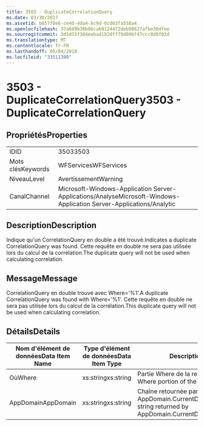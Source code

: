 ```yaml
---
title: 3503 - DuplicateCorrelationQuery
ms.date: 03/30/2017
ms.assetid: b857f8e6-ce4d-4da4-bc9d-6cd63fa558a4
ms.openlocfilehash: 37a689b30b0bcab9124472deb98627afbe30dfee
ms.sourcegitcommit: 3d5d33f384eeba41b2dff79d096f47ccc8d8f03d
ms.translationtype: MT
ms.contentlocale: fr-FR
ms.lasthandoff: 05/04/2018
ms.locfileid: "33511398"
---
```

# <a name="3503---duplicatecorrelationquery"></a><span data-ttu-id="cc809-102">3503 - DuplicateCorrelationQuery</span><span class="sxs-lookup"><span data-stu-id="cc809-102">3503 - DuplicateCorrelationQuery</span></span>
## <a name="properties"></a><span data-ttu-id="cc809-103">Propriétés</span><span class="sxs-lookup"><span data-stu-id="cc809-103">Properties</span></span>  
  
|||  
|-|-|  
|<span data-ttu-id="cc809-104">ID</span><span class="sxs-lookup"><span data-stu-id="cc809-104">ID</span></span>|<span data-ttu-id="cc809-105">3503</span><span class="sxs-lookup"><span data-stu-id="cc809-105">3503</span></span>|  
|<span data-ttu-id="cc809-106">Mots clés</span><span class="sxs-lookup"><span data-stu-id="cc809-106">Keywords</span></span>|<span data-ttu-id="cc809-107">WFServices</span><span class="sxs-lookup"><span data-stu-id="cc809-107">WFServices</span></span>|  
|<span data-ttu-id="cc809-108">Niveau</span><span class="sxs-lookup"><span data-stu-id="cc809-108">Level</span></span>|<span data-ttu-id="cc809-109">Avertissement</span><span class="sxs-lookup"><span data-stu-id="cc809-109">Warning</span></span>|  
|<span data-ttu-id="cc809-110">Canal</span><span class="sxs-lookup"><span data-stu-id="cc809-110">Channel</span></span>|<span data-ttu-id="cc809-111">Microsoft-Windows-Application Server-Applications/Analyse</span><span class="sxs-lookup"><span data-stu-id="cc809-111">Microsoft-Windows-Application Server-Applications/Analytic</span></span>|  
  
## <a name="description"></a><span data-ttu-id="cc809-112">Description</span><span class="sxs-lookup"><span data-stu-id="cc809-112">Description</span></span>  
 <span data-ttu-id="cc809-113">Indique qu'un CorrelationQuery en double a été trouvé.</span><span class="sxs-lookup"><span data-stu-id="cc809-113">Indicates a duplicate CorrelationQuery was found.</span></span> <span data-ttu-id="cc809-114">Cette requête en double ne sera pas utilisée lors du calcul de la corrélation.</span><span class="sxs-lookup"><span data-stu-id="cc809-114">The duplicate query will not be used when calculating correlation.</span></span>  
  
## <a name="message"></a><span data-ttu-id="cc809-115">Message</span><span class="sxs-lookup"><span data-stu-id="cc809-115">Message</span></span>  
 <span data-ttu-id="cc809-116">CorrelationQuery en double trouvé avec Where='%1'.</span><span class="sxs-lookup"><span data-stu-id="cc809-116">A duplicate CorrelationQuery was found with Where='%1'.</span></span> <span data-ttu-id="cc809-117">Cette requête en double ne sera pas utilisée lors du calcul de la corrélation.</span><span class="sxs-lookup"><span data-stu-id="cc809-117">This duplicate query will not be used when calculating correlation.</span></span>  
  
## <a name="details"></a><span data-ttu-id="cc809-118">Détails</span><span class="sxs-lookup"><span data-stu-id="cc809-118">Details</span></span>  
  
|<span data-ttu-id="cc809-119">Nom d'élément de données</span><span class="sxs-lookup"><span data-stu-id="cc809-119">Data Item Name</span></span>|<span data-ttu-id="cc809-120">Type d'élément de données</span><span class="sxs-lookup"><span data-stu-id="cc809-120">Data Item Type</span></span>|<span data-ttu-id="cc809-121">Description</span><span class="sxs-lookup"><span data-stu-id="cc809-121">Description</span></span>|  
|--------------------|--------------------|-----------------|  
|<span data-ttu-id="cc809-122">Où</span><span class="sxs-lookup"><span data-stu-id="cc809-122">Where</span></span>|<span data-ttu-id="cc809-123">xs:string</span><span class="sxs-lookup"><span data-stu-id="cc809-123">xs:string</span></span>|<span data-ttu-id="cc809-124">Partie Where de la requête de corrélation.</span><span class="sxs-lookup"><span data-stu-id="cc809-124">The Where portion of the correlation query.</span></span>|  
|<span data-ttu-id="cc809-125">AppDomain</span><span class="sxs-lookup"><span data-stu-id="cc809-125">AppDomain</span></span>|<span data-ttu-id="cc809-126">xs:string</span><span class="sxs-lookup"><span data-stu-id="cc809-126">xs:string</span></span>|<span data-ttu-id="cc809-127">Chaîne retournée par AppDomain.CurrentDomain.FriendlyName.</span><span class="sxs-lookup"><span data-stu-id="cc809-127">The string returned by AppDomain.CurrentDomain.FriendlyName.</span></span>|
